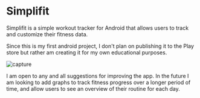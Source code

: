 # Simplifit

Simplifit is a simple workout tracker for Android that allows users to track and customize their fitness data.

Since this is my first android project, I don't plan on publishing it to the Play store but rather am creating it for my own educational purposes.

![capture](https://user-images.githubusercontent.com/30847252/45656791-f4436980-baac-11e8-94b2-c6d9b218039b.PNG)

I am open to any and all suggestions for improving the app.
In the future I am looking to add graphs to track fitness progress over a longer period of time, and allow users to see an overview of their routine for each day.
